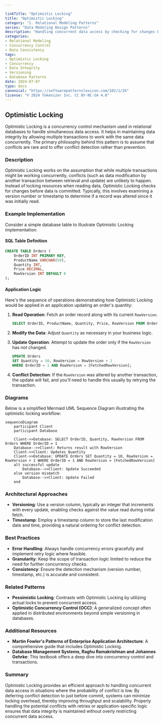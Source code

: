 ```yaml
---

linkTitle: "Optimistic Locking"
title: "Optimistic Locking"
category: "1. Relational Modeling Patterns"
series: "Data Modeling Design Patterns"
description: "Handling concurrent data access by checking for changes before committing updates, without locking resources."
categories:
- Relational Modeling
- Concurrency Control
- Data Consistency
tags:
- Optimistic Locking
- Concurrency
- Data Integrity
- Versioning
- Database Patterns
date: 2024-07-07
type: docs
canonical: "https://softwarepatternslexicon.com/102/1/26"
license: "© 2024 Tokenizer Inc. CC BY-NC-SA 4.0"
---
```


## Optimistic Locking

Optimistic Locking is a concurrency control mechanism used in relational databases to handle simultaneous data access. It helps in maintaining data integrity by allowing multiple transactions to work with the same data concurrently. The primary philosophy behind this pattern is to assume that conflicts are rare and to offer conflict detection rather than prevention.

### Description

Optimistic Locking works on the assumption that while multiple transactions might be working concurrently, conflicts (such as data modification by another transaction between retrieval and update) are unlikely to happen. Instead of locking resources when reading data, Optimistic Locking checks for changes before data is committed. Typically, this involves examining a version number or timestamp to determine if a record was altered since it was initially read.

### Example Implementation

Consider a simple database table to illustrate Optimistic Locking implementation:

#### SQL Table Definition

```sql
CREATE TABLE Orders (
    OrderID INT PRIMARY KEY,
    ProductName VARCHAR(50),
    Quantity INT,
    Price DECIMAL,
    RowVersion INT DEFAULT 0
);
```

#### Application Logic

Here's the sequence of operations demonstrating how Optimistic Locking would be applied in an application updating an order's quantity:

1. **Read Operation**: Fetch an order record along with its current `RowVersion`.

    ```sql
    SELECT OrderID, ProductName, Quantity, Price, RowVersion FROM Orders WHERE OrderID = 1;
    ```

2. **Modify the Data**: Adjust `Quantity` as necessary in your business logic.

3. **Update Operation**: Attempt to update the order only if the `RowVersion` has not changed.

    ```sql
    UPDATE Orders
    SET Quantity = 10, RowVersion = RowVersion + 1
    WHERE OrderID = 1 AND RowVersion = [FetchedRowVersion];
    ```

4. **Conflict Detection**: If the `RowVersion` was altered by another transaction, the update will fail, and you'll need to handle this usually by retrying the transaction.

### Diagrams

Below is a simplified Mermaid UML Sequence Diagram illustrating the optimistic locking workflow:

```mermaid
sequenceDiagram
    participant Client
    participant Database

    Client->>Database: SELECT OrderID, Quantity, RowVersion FROM Orders WHERE OrderID = 1
    Database-->>Client: Returns result with RowVersion
    Client->>Client: Updates Quantity
    Client->>Database: UPDATE Orders SET Quantity = 10, RowVersion = RowVersion + 1 WHERE OrderID = 1 AND RowVersion = [FetchedRowVersion]
    alt successful update
        Database-->>Client: Update Succeeded
    else version mismatch
        Database-->>Client: Update Failed
    end
```

### Architectural Approaches

- **Versioning**: Use a version column, typically an integer that increments with every update, enabling checks against the value read during initial fetch.
- **Timestamp**: Employ a timestamp column to store the last modification date and time, providing a natural ordering for conflict detection.
  
### Best Practices

- **Error Handling**: Always handle concurrency errors gracefully and implement retry logic where feasible.
- **Granularity**: Keep the scope of transaction logic limited to reduce the need for further concurrency checks.
- **Consistency**: Ensure the detection mechanism (version number, timestamp, etc.) is accurate and consistent.

### Related Patterns

- **Pessimistic Locking**: Contrasts with Optimistic Locking by utilizing actual locks to prevent concurrent access.
- **Optimistic Concurrency Control (OCC)**: A generalized concept often applied in distributed environments beyond simple versioning in databases.

### Additional Resources

- **Martin Fowler's Patterns of Enterprise Application Architecture**: A comprehensive guide that includes Optimistic Locking.
- **Database Management Systems, Raghu Ramakrishnan and Johannes Gehrke**: This textbook offers a deep dive into concurrency control and transactions.

### Summary

Optimistic Locking provides an efficient approach to handling concurrent data access in situations where the probability of conflict is low. By deferring conflict detection to just before commit, systems can minimize locking overhead, thereby improving throughput and scalability. Properly handling the potential conflicts with retries or application-specific logic ensures that data integrity is maintained without overly restricting concurrent data access.
